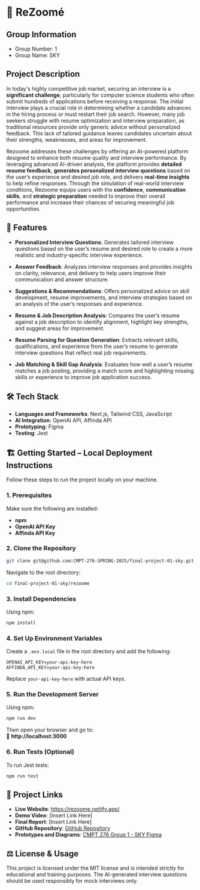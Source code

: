 # 📄 ReZoomé


## Group Information
- Group Number: 1
- Group Name: SKY


## Project Description
In today's highly competitive job market, securing an interview is a **significant challenge**, particularly for computer science students who often submit hundreds of applications before receiving a response. The initial interview plays a crucial role in determining whether a candidate advances in the hiring process or must restart their job search. However, many job seekers struggle with resume optimization and interview preparation, as traditional resources provide only generic advice without personalized feedback. This lack of tailored guidance leaves candidates uncertain about their strengths, weaknesses, and areas for improvement.

Rezoome addresses these challenges by offering an AI-powered platform designed to enhance both resume quality and interview performance. By leveraging advanced AI-driven analysis, the platform provides **detailed resume feedback**, **generates personalized interview questions** based on the user’s experience and desired job role, and delivers **real-time insights** to help refine responses. Through the simulation of real-world interview conditions, Rezoome equips users with the **confidence**, **communication skills**, and **strategic preparation** needed to improve their overall performance and increase their chances of securing meaningful job opportunities.



## 🌟 Features  
- **Personalized Interview Questions**: Generates tailored interview questions based on the user’s resume and desired role to create a more realistic and industry-specific interview experience.

- **Answer Feedback**: Analyzes interview responses and provides insights on clarity, relevance, and delivery to help users improve their communication and answer structure.

- **Suggestions & Recommendations**: Offers personalized advice on skill development, resume improvements, and interview strategies based on an analysis of the user’s responses and experience.

- **Resume & Job Description Analysis**: Compares the user’s resume against a job description to identify alignment, highlight key strengths, and suggest areas for improvement.

- **Resume Parsing for Question Generation**: Extracts relevant skills, qualifications, and experience from the user’s resume to generate interview questions that reflect real job requirements.

- **Job Matching & Skill Gap Analysis**: Evaluates how well a user’s resume matches a job posting, providing a match score and highlighting missing skills or experience to improve job application success.



## 🛠️ Tech Stack 
- **Languages and Frameworks**: Next.js, Tailwind CSS, JavaScript
- **AI Integration**: OpenAI API, Affinda API
- **Prototyping**: Figma
- **Testing**: Jest



## 🏗️ Getting Started – Local Deployment Instructions  
Follow these steps to run the project locally on your machine.  

### **1. Prerequisites**  
Make sure the following are installed:  
- **npm**  
- **OpenAI API Key**  
- **Affinda API Key**  

### **2. Clone the Repository**  
```bash
git clone git@github.com:CMPT-276-SPRING-2025/final-project-01-sky.git
```
Navigate to the root directory:
```bash
cd final-project-01-sky/rezoome
```

### **3. Install Dependencies**  
Using npm:  
```bash
npm install
```

### **4. Set Up Environment Variables**  
Create a `.env.local` file in the root directory and add the following:  
```env
OPENAI_API_KEY=your-api-key-here
AFFINDA_API_KEY=your-api-key-here
```
Replace `your-api-key-here` with actual API keys.  

### **5. Run the Development Server**  
Using npm:  
```bash
npm run dev
```
Then open your browser and go to:  
🔗 **http://localhost:3000**  

### **6. Run Tests (Optional)**  
To run Jest tests:  
```bash
npm run test
```



## 🔗 Project Links  
- **Live Website**: https://rezoome.netlify.app/
- **Demo Video**: [Insert Link Here]  
- **Final Report**: [Insert Link Here]  
- **GitHub Repository**: [GitHub Repository](https://github.com/CMPT-276-SPRING-2025/final-project-01-sky)
- **Prototypes and Diagrams**: [CMPT 276 Group 1 - SKY Figma](https://www.figma.com/design/VvECWTu0Tr8u44wViVJaje/CMPT-276?node-id=0-1&t=eDInWjNuRpVoYhDD-1)


## ⚖️ License & Usage  
This project is licensed under the MIT license and is intended strictly for educational and training purposes. The AI-generated interview questions should be used responsibly for mock interviews only.

